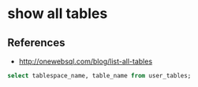 # show all tables

## References
* http://onewebsql.com/blog/list-all-tables

```sql
select tablespace_name, table_name from user_tables;
```
